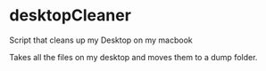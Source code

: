 # desktopCleaner
Script that cleans up my Desktop on my macbook

Takes all the files on my desktop and moves them to a dump folder.
